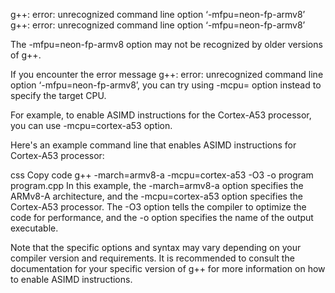 g++: error: unrecognized command line option ‘-mfpu=neon-fp-armv8’
g++: error: unrecognized command line option ‘-mfpu=neon-fp-armv8’



The -mfpu=neon-fp-armv8 option may not be recognized by older versions of g++.

If you encounter the error message g++: error: unrecognized command line option ‘-mfpu=neon-fp-armv8’, you can try using -mcpu= option instead to specify the target CPU.

For example, to enable ASIMD instructions for the Cortex-A53 processor, you can use -mcpu=cortex-a53 option.

Here's an example command line that enables ASIMD instructions for Cortex-A53 processor:

css
Copy code
g++ -march=armv8-a -mcpu=cortex-a53 -O3 -o program program.cpp
In this example, the -march=armv8-a option specifies the ARMv8-A architecture, and the -mcpu=cortex-a53 option specifies the Cortex-A53 processor. The -O3 option tells the compiler to optimize the code for performance, and the -o option specifies the name of the output executable.

Note that the specific options and syntax may vary depending on your compiler version and requirements. It is recommended to consult the documentation for your specific version of g++ for more information on how to enable ASIMD instructions.


